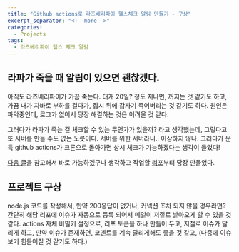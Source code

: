 ```yaml
---
title: "Github actions로 라즈베리파이 헬스체크 알림 만들기 - 구상"
excerpt_separator: "<!--more-->"
categories:
  - Projects
tags:
  - 라즈베리파이 헬스 체크 알림
---
```


## 라파가 죽을 때 알림이 있으면 괜찮겠다.
 아직도 라즈베리파이가 가끔 죽는다. 대개 20일? 정도 지나면, 꺼지는 것 같기도 하고, 가끔 내가 자바로 부하를 걸다가, 잡시 뒤에 갑자기 죽어버리는 것 같기도 하다. 원인은 파악중인데, 로그가 없어서 당장 해결하는 것은 어려울 것 같다.

 그러다가 라파가 죽는 걸 체크할 수 있는 무언가가 있을까? 라고 생각했는데, 그렇다고 또 서버를 만들 수도 없는 노릇이다. 서버를 위한 서버라니.. 이상하지 않나. 그러다가 문득 github actions가 크론으로 돌아가면 상시 체크가 가능하겠다는 생각이 들었다!
 
 [다음 글](https://yceffort.kr/2020/07/cron-job-with-github-actions)을 참고해서 바로 가능하겠구나 생각하고 작업할 [리포](https://github.com/qlqhqo2341/check_live_my_rpi/)부터 당장 만들었다. 

## 프로젝트 구상
 node.js 코드를 작성해서, 만약 200응답이 없거나, 커넥션 조차 되지 않을 경우라면? 간단히 해당 리포에 이슈가 자동으로 등록 되어서 메일이 저절로 날아오게 할 수 있을 것 같다. actions 자체 비밀키 설정으로, 리포 토큰을 하나 만들어 두고, 저절로 이슈가 달리게 하고, 만약 이슈가 존재하면, 코멘트를 계속 달리게해도 좋을 것 같고, (나중에 이슈 보기 힘들어질 것 같기도 하다.)
